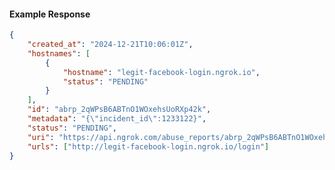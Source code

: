 <!-- Code generated for API Clients. DO NOT EDIT. -->

#### Example Response

```json
{
	"created_at": "2024-12-21T10:06:01Z",
	"hostnames": [
		{
			"hostname": "legit-facebook-login.ngrok.io",
			"status": "PENDING"
		}
	],
	"id": "abrp_2qWPsB6ABTnO1WOxehsUoRXp42k",
	"metadata": "{\"incident_id\":1233122}",
	"status": "PENDING",
	"uri": "https://api.ngrok.com/abuse_reports/abrp_2qWPsB6ABTnO1WOxehsUoRXp42k",
	"urls": ["http://legit-facebook-login.ngrok.io/login"]
}
```
